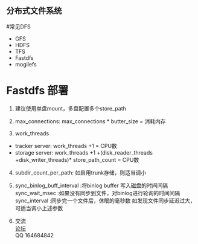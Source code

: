 ## 分布式文件系统  

#常见DFS  
  * GFS  
  * HDFS  
  * TFS  
  * Fastdfs  
  * mogilefs  

# Fastdfs 部署  
1. 建议使用单盘mount，多盘配置多个store_path

2. max_connections: max_connections * butter_size = 消耗内存

3. work_threads
  * tracker server: work_threads +1 = CPU数  
  * storage server: work_threads +1 +(disk_reader_threads +disk_writer_threads)* store_path_count = CPU数  

4. subdir_count_per_path: 如启用trunk存储，则适当调小  

5. sync_binlog_buff_interval :将binlog buffer 写入磁盘的时间间隔  
   sync_wait_msec :如果没有同步到文件，对binlog进行轮询的时间间隔  
   sync_interval :同步完一个文件后，休眠的毫秒数
   如发现文件同步延迟过大，可适当调小上述参数  

6. 交流  
   [论坛](http://bbs.chinaunix.net/forum-240-1.html)  
   QQ 164684842  
